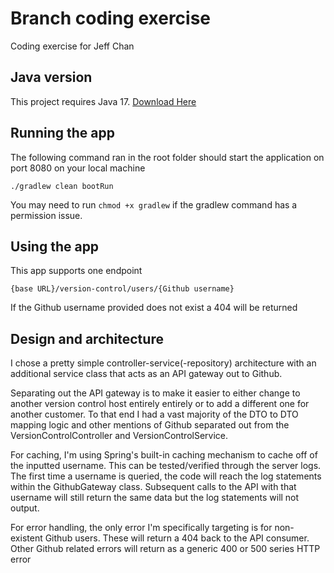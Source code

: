 # Branch coding exercise

Coding exercise for Jeff Chan

## Java version

This project requires Java 17.
[Download Here](https://www.oracle.com/java/technologies/javase/jdk17-archive-downloads.html)

## Running the app

The following command ran in the root folder should start the application on port 8080 on your local machine
```
./gradlew clean bootRun
```

You may need to run `chmod +x gradlew` if the gradlew command has a permission issue.

## Using the app

This app supports one endpoint

```
{base URL}/version-control/users/{Github username}
```

If the Github username provided does not exist a 404 will be returned

## Design and architecture
I chose a pretty simple controller-service(-repository) architecture with an additional service class that acts as an API gateway out to Github.

Separating out the API gateway is to make it easier to either change to another version control host entirely entirely or to add a different one for another customer. 
To that end I had a vast majority of the DTO to DTO mapping logic and other mentions of Github separated out from the VersionControlController and VersionControlService.

For caching, I'm using Spring's built-in caching mechanism to cache off of the inputted username.
This can be tested/verified through the server logs. 
The first time a username is queried, the code will reach the log statements within the GithubGateway class.
Subsequent calls to the API with that username will still return the same data but the log statements will not output.

For error handling, the only error I'm specifically targeting is for non-existent Github users.
These will return a 404 back to the API consumer.
Other Github related errors will return as a generic 400 or 500 series HTTP error